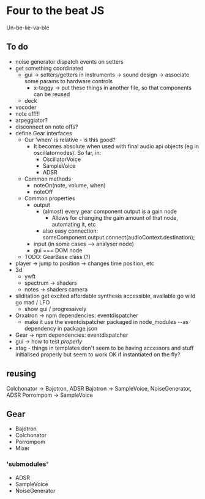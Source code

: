 # Four to the beat JS

Un-be-lie-va-ble

## To do

- noise generator dispatch events on setters
- get something coordinated
	- gui
		-> setters/getters in instruments
		-> sound design
		-> associate some params to hardware controls
		- x-taggy -> put these things in another file, so that components can be reused
	- deck
- vocoder
- note off!!!
- arpeggiator?
- disconnect on note offs?
- define Gear interfaces
	- Our 'when' is relative - is this good?
		- It becomes absolute when used with final audio api objects (eg in oscillatornodes). So far, in:
			- OscillatorVoice
			- SampleVoice
			- ADSR
	- Common methods
		- noteOn(note, volume, when)
		- noteOff
	- Common properties
		- output
			- (almost) every gear component output is a gain node
				- Allows for changing the gain amount of that node, automating it, etc
			- also easy connection:
				someComponent.output.connect(audioContext.destination);
		- input (in some cases --> analyser node)
		- gui === DOM node
	- TODO: GearBase class (?)
- player -> jump to position -> changes time position, etc
- 3d
	- ywft
	- spectrum -> shaders
	- notes -> shaders
		camera
- sliditation
	get excited
		affordable synthesis
		accessible, available
	go wild
	go mad / LFO
	- show gui / progressively
- Orxatron -> npm
	dependencies: eventdispatcher
	- make it use the eventdispatcher packaged in node_modules --as dependency in package.json
- Gear -> npm
	dependencies: eventdispatcher
- gui -> how to test *properly*
- xtag - things in templates don't seem to be having accessors and stuff initialised properly but seem to work OK if instantiated on the fly?

## reusing

Colchonator -> Bajotron, ADSR
Bajotron -> SampleVoice, NoiseGenerator, ADSR
Porrompom -> SampleVoice

## Gear

- Bajotron
- Colchonator
- Porrompom
- Mixer

### 'submodules'

- ADSR
- SampleVoice
- NoiseGenerator
